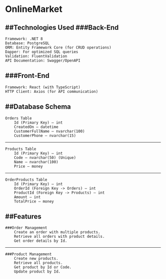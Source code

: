 # OnlineMarket

##Technologies Used
###Back-End
---
    Framework: .NET 8
    Database: PostgreSQL
    ORM: Entity Framework Core (for CRUD operations)
    Dapper: For optimized SQL queries
    Validation: FluentValidation
    API Documentation: Swagger/OpenAPI

###Front-End
---
    Framework: React (with TypeScript)
    HTTP Client: Axios (for API communication)

##Database Schema
---
    Orders Table
        Id (Primary Key) – int
        CreatedOn – datetime
        CustomerFullName – nvarchar(100)
        CustomerPhone – nvarchar(15)
---
    Products Table
        Id (Primary Key) – int
        Code – nvarchar(50) (Unique)
        Name – nvarchar(100)
        Price – money
---
    OrderProducts Table
        Id (Primary Key) – int
        OrderId (Foreign Key -> Orders) – int
        ProductId (Foreign Key -> Products) – int
        Amount – int
        TotalPrice – money

##Features
---
    ###Order Management
        Create an order with multiple products.
        Retrieve all orders with product details.
        Get order details by Id.
---
    ###Product Management
        Create new products.
        Retrieve all products.
        Get product by Id or Code.
        Update product by Id.